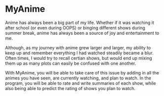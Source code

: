 # MyAnime
Anime has always been a big part of my life. Whether if it was watching it after school (or even during OOPS) or binging different shows during summer break, anime has always been a source of joy and entertainment to me.

Although, as my journey with anime grew larger and larger, my ability to keep up and remember everything I had watched steadily became a blur. Often times, I would try to recall certian shows, but would end up mixing them up as many plots can easily be confused with one another.

With MyAnime, you will be able to take care of this issue by adding in all the animes you have seen, are currently watching, and plan to watch. In the program, you will be able to rate and write summaries of each show, while also being able to predict the rating of shows you plan to watch.

